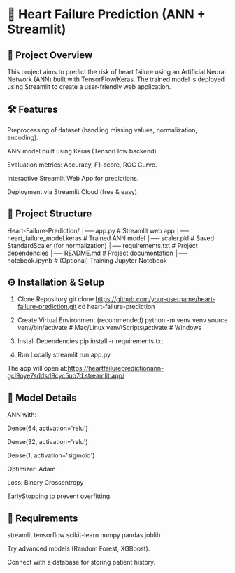# 💓 Heart Failure Prediction (ANN + Streamlit)
## 📌 Project Overview

This project aims to predict the risk of heart failure using an Artificial Neural Network (ANN) built with TensorFlow/Keras.
The trained model is deployed using Streamlit to create a user-friendly web application.

## 🛠️ Features

Preprocessing of dataset (handling missing values, normalization, encoding).

ANN model built using Keras (TensorFlow backend).

Evaluation metrics: Accuracy, F1-score, ROC Curve.

Interactive Streamlit Web App for predictions.

Deployment via Streamlit Cloud (free & easy).

## 📂 Project Structure
Heart-Failure-Prediction/
│── app.py                 # Streamlit web app
│── heart_failure_model.keras  # Trained ANN model
│── scaler.pkl             # Saved StandardScaler (for normalization)
│── requirements.txt       # Project dependencies
│── README.md              # Project documentation
│── notebook.ipynb         # (Optional) Training Jupyter Notebook

## ⚙️ Installation & Setup
1. Clone Repository
git clone https://github.com/your-username/heart-failure-prediction.git
cd heart-failure-prediction

2. Create Virtual Environment (recommended)
python -m venv venv
source venv/bin/activate   # Mac/Linux
venv\Scripts\activate      # Windows

3. Install Dependencies
pip install -r requirements.txt

4. Run Locally
streamlit run app.py


The app will open at:https://heartfailurepredictionann-gcl9oye7sddsd9cyc5uo7d.streamlit.app/

## 🧠 Model Details

ANN with:

Dense(64, activation='relu')

Dense(32, activation='relu')

Dense(1, activation='sigmoid')

Optimizer: Adam

Loss: Binary Crossentropy

EarlyStopping to prevent overfitting.

## 📌 Requirements
streamlit
tensorflow
scikit-learn
numpy
pandas
joblib

 

Try advanced models (Random Forest, XGBoost).

Connect with a database for storing patient history.
